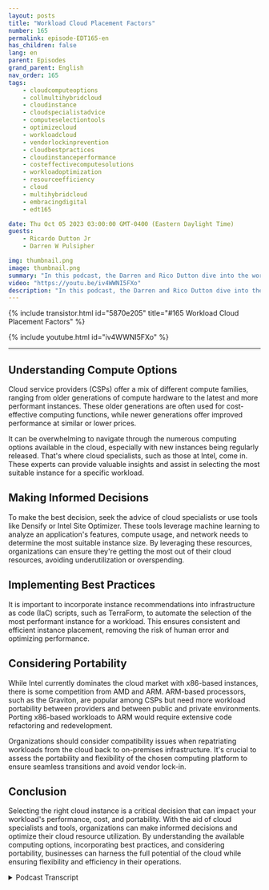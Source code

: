 ```yaml
---
layout: posts
title: "Workload Cloud Placement Factors"
number: 165
permalink: episode-EDT165-en
has_children: false
lang: en
parent: Episodes
grand_parent: English
nav_order: 165
tags:
    - cloudcomputeoptions
    - collmultihybridcloud
    - cloudinstance
    - cloudspecialistadvice
    - computeselectiontools
    - optimizecloud
    - workloadcloud
    - vendorlockinprevention
    - cloudbestpractices
    - cloudinstanceperformance
    - costeffectivecomputesolutions
    - workloadoptimization
    - resourceefficiency
    - cloud
    - multihybridcloud
    - embracingdigital
    - edt165

date: Thu Oct 05 2023 03:00:00 GMT-0400 (Eastern Daylight Time)
guests:
    - Ricardo Dutton Jr
    - Darren W Pulsipher

img: thumbnail.png
image: thumbnail.png
summary: "In this podcast, the Darren and Rico Dutton dive into the world of cloud instances and the factors to consider when selecting the right instance for your workload. They discuss the different compute options available in the cloud, the importance of finding the right balance between performance and cost, and the role of cloud specialists in helping organizations make informed decisions."
video: "https://youtu.be/iv4WWNI5FXo"
description: "In this podcast, the Darren and Rico Dutton dive into the world of cloud instances and the factors to consider when selecting the right instance for your workload. They discuss the different compute options available in the cloud, the importance of finding the right balance between performance and cost, and the role of cloud specialists in helping organizations make informed decisions."
---
```


<div>
{% include transistor.html id="5870e205" title="#165 Workload Cloud Placement Factors" %}

{% include youtube.html id="iv4WWNI5FXo" %}
</div>

---

## Understanding Compute Options

Cloud service providers (CSPs) offer a mix of different compute families, ranging from older generations of compute hardware to the latest and more performant instances. These older generations are often used for cost-effective computing functions, while newer generations offer improved performance at similar or lower prices.

It can be overwhelming to navigate through the numerous computing options available in the cloud, especially with new instances being regularly released. That's where cloud specialists, such as those at Intel, come in. These experts can provide valuable insights and assist in selecting the most suitable instance for a specific workload.

## Making Informed Decisions

To make the best decision, seek the advice of cloud specialists or use tools like Densify or Intel Site Optimizer. These tools leverage machine learning to analyze an application's features, compute usage, and network needs to determine the most suitable instance size. By leveraging these resources, organizations can ensure they're getting the most out of their cloud resources, avoiding underutilization or overspending.

## Implementing Best Practices

It is important to incorporate instance recommendations into infrastructure as code (IaC) scripts, such as TerraForm, to automate the selection of the most performant instance for a workload. This ensures consistent and efficient instance placement, removing the risk of human error and optimizing performance.

## Considering Portability

While Intel currently dominates the cloud market with x86-based instances, there is some competition from AMD and ARM. ARM-based processors, such as the Graviton, are popular among CSPs but need more workload portability between providers and between public and private environments. Porting x86-based workloads to ARM would require extensive code refactoring and redevelopment.

Organizations should consider compatibility issues when repatriating workloads from the cloud back to on-premises infrastructure. It's crucial to assess the portability and flexibility of the chosen computing platform to ensure seamless transitions and avoid vendor lock-in.

## Conclusion

Selecting the right cloud instance is a critical decision that can impact your workload's performance, cost, and portability. With the aid of cloud specialists and tools, organizations can make informed decisions and optimize their cloud resource utilization. By understanding the available computing options, incorporating best practices, and considering portability, businesses can harness the full potential of the cloud while ensuring flexibility and efficiency in their operations.



<details>
<summary> Podcast Transcript </summary>

<p></p>

</details>
